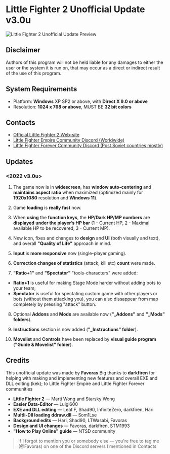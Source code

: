 # Little Fighter 2 Unofficial Update v3.0u

![Little Fighter 2 Unofficial Update Preview](https://lh6.googleusercontent.com/O0N5DBUzEX_aZPEp-Clk5sBn3LJPgyHbW8GQ2fDinP-xrq-Uyl41AY124zg7VKUE9o8=w2400)

## Disclaimer
Authors of this program will not be held liable for any damages to either the 
user or the system it is run on, that may occur as a direct or indirect result 
of the use of this program.


## System Requirements

 - Platform: **Windows** XP SP2 or above, with **Direct X 9.0 or above**
 - Resolution: **1024 x 768 or above**, MUST BE **32 bit colors**

## Contacts

 - [Official Little Fighter 2 Web-site](https://lf2.net/)
 - [Little Fighter Empire Community Discord
   (Worldwide)](https://discord.gg/Z2MFSMD)
 - [Little Fighter Forever Community Discord (Post Soviet countries
   mostly)](https://discord.gg/8VeQr3xACb)

## Updates

### <2022 v3.0u>

1. The game now is in **widescreen**, has **window auto-centering** and **maintains aspect ratio** when maximized (optimized mainly for **1920x1080** resolution and **Windows 11**).

2. Game **loading** is **really fast** now.

3. When **using** the **function keys**, the **HP/Dark HP/MP numbers** are **displayed** **under the player’s HP bar** (1 - Current HP, 2 - Maximal available HP to be recovered, 3 - Current MP).

4. New icon, fixes and changes to **design** and **UI** (both visually and text), and overall **"Quality of Life"** approach in mind.

5. **Input** is **more responsive** now (single-player gaming).

6. **Correction changes of statistics** (attack, kill etc) **count** were made.

7. **"Ratio+1"** and **"Spectator"** "tools-characters" were added:
- **Ratio+1** is useful for making Stage Mode harder without adding bots to your team;
- **Spectator** is useful for spectating custom game with other players or bots (without them attacking you), you can also dissappear from map completely by pressing "attack" button.

8. Optional **Addons** and **Mods** are available now (**"_Addons"** and **"_Mods" folders**).

9. **Instructions** section is now added (**"_Instructions" folder**).

10. **Movelist** and **Controls** have been replaced by **visual guide program** (**"Guide & Movelist" folder**).


## Credits

This unofficial update was made by **Favoras** 
Big thanks to **darkfiren** for helping with making and implementing new features and overall EXE and DLL editing (kek); to Little Fighter Empire and Little Fighter Forever communities

 - **Little Fighter 2** — Marti Wong and Starsky Wong
 - **Easier Data-Editor** — Luigi600
 - **EXE and DLL editing** — Leaf.F, Shad90, InfiniteZero, darkfiren, Hari
 - **Multli-Dll loading ddraw.dll** — Som1Lse
 - **Background edits** — Hari, Shad90, LTWasabi, Favoras
 - **Design and UI changes** — Favoras, darkfiren, STM1993
 - **"How to Play Online" guide** — NTSD community

> If I forgot to mention you or somebody else — you're free to tag me (@Favoras) on one of the Discord servers I mentioned in Contacts
